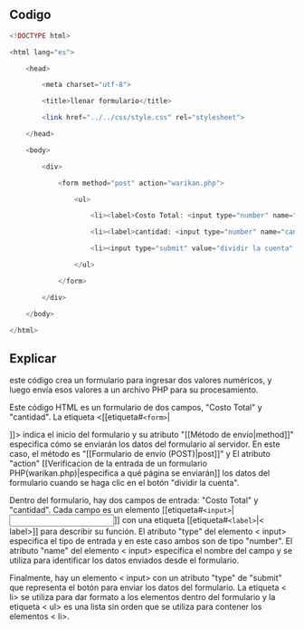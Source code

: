 ## Codigo
```PHP
<!DOCTYPE html>

<html lang="es">

    <head>

        <meta charset="utf-8">

        <title>llenar formulario</title>

        <link href="../../css/style.css" rel="stylesheet">

    </head>

    <body>

        <div>

            <form method="post" action="warikan.php">

                <ul>

                    <li><label>Costo Total: <input type="number" name="costoTotal"> </label></li>

                    <li><label>cantidad: <input type="number" name="cantidad"> </label></li>

                    <li><input type="submit" value="dividir la cuenta" ></li>

                </ul>

            </form>

        </div>

    </body>

</html>
```
## Explicar
este código crea un formulario para ingresar dos valores numéricos, y luego envía esos valores a un archivo PHP para su procesamiento.

Este código HTML es un formulario de dos campos, "Costo Total" y "cantidad". La etiqueta <[[etiqueta#`<form>`|<form>]]> indica el inicio del formulario y su atributo "[[Método de envío|method]]" especifica cómo se enviarán los datos del formulario al servidor. En este caso, el método es "[[Formulario de envío (POST)|post]]" y  El atributo "action" [[Verificacion de la entrada de un formulario PHP(warikan.php)|especifica a qué página se enviarán]] los datos del formulario cuando se haga clic en el botón "dividir la cuenta".

Dentro del formulario, hay dos campos de entrada: "Costo Total" y "cantidad". Cada campo es un elemento [[etiqueta#`<input>`|<input>]] con una etiqueta [[etiqueta#`<label>`|< label>]] para describir su función.
El atributo "type" del elemento < input> especifica el tipo de entrada y en este caso ambos son de tipo "number".
El atributo "name" del elemento < input> especifica el nombre del campo y se utiliza para identificar los datos enviados desde el formulario.

Finalmente, hay un elemento < input> con un atributo "type" de "submit" que representa el botón para enviar los datos del formulario.
La etiqueta < li> se utiliza para dar formato a los elementos dentro del formulario y
la etiqueta < ul> es una lista sin orden que se utiliza para contener los elementos < li>.
